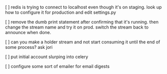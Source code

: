 [ ] redis is trying to connect to localhost even though it's on staging. look up how to configure it for production and edit settings.py

[ ] remove the dumb print statement after confirming that it's running. then change the stream name and try it on prod. switch the stream back to announce when done. 

[ ] can you make a holder stream and not start consuming it until the end of some process? ask jori

[ ] put initial account slurping into celery

[ ] configure some sort of emailer for email digests